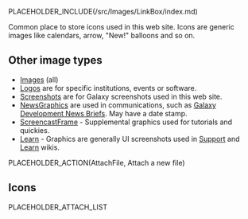 PLACEHOLDER_INCLUDE(/src/Images/LinkBox/index.md)

Common place to store icons used in this web site. Icons are generic images like calendars, arrow, "New!" balloons and so on.

## Other image types

* [Images](/src/Images/index.md) (all)
* [Logos](/src/Images/Logos/index.md) are for specific institutions, events or software.
* [Screenshots](/src/Images/Screenshots/index.md) are for Galaxy screenshots used in this web site.
* [NewsGraphics](/src/Images/NewsGraphics/index.md) are used in communications, such as [Galaxy Development News Briefs](/src/DevNewsBriefs/index.md). May have a date stamp.
* [ScreencastFrame](/src/Images/ScreencastFrame/index.md) - Supplemental graphics used for tutorials and quickies.
* [Learn](/src/Images/Learn/index.md) - Graphics are generally UI screenshots used in [Support](/src/Support/index.md) and [Learn](/src/Learn/index.md) wikis.

PLACEHOLDER_ACTION(AttachFile, Attach a new file)

## Icons

PLACEHOLDER_ATTACH_LIST
